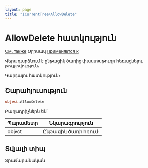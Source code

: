 ```yaml
---
layout: page
title: "ICurrentTree/AllowDelete"
---
```

 
# AllowDelete հատկություն

[См. также](../ICurrentTree.md) Օրինակ [Применяется к](../ICurrentTree.md)
 

Վերադարձնում է ընթացիկ ծառից փաստաթուղթ հեռացնելու թույլտվություն։

Կարդալու հատկություն։ 

## Շարահյուսություն

``` vb
object.AllowDelete
```
Բաղադրիչներն են՝

  
| Պարամետր | Նկարագրություն |
|--|--|
| object | Ընթացիկ ծառի հղում։ |


## Տվյալի տիպ

Տրամաբանական 